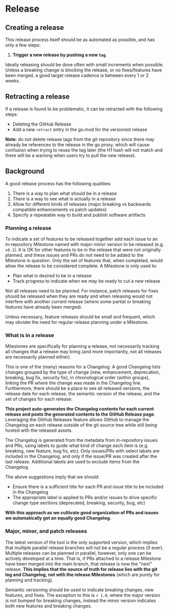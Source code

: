 # Release

## Creating a release

This release process itself should be as automated as possible, and has only a few steps:

1. **Trigger a new release by pushing a new `tag`**. 

Ideally releasing should be done often with small increments when possible. Unless a
breaking change is blocking the release, or no fixes/features have been merged, a good
target release cadence is between every 1 or 2 weeks.


## Retracting a release

If a release is found to be problematic, it can be retracted with the following steps:

- Deleting the GitHub Release
- Add a new `retract` entry in the go.mod for the versioned release

**Note**: do not delete release tags from the git repository since there may already be references to the release
in the go proxy, which will cause confusion when trying to reuse the tag later (the H1 hash will not match and there
will be a warning when users try to pull the new release).


## Background

A good release process has the following qualities:

1. There is a way to plan what should be in a release
1. There is a way to see what is actually in a release
1. Allow for different kinds of releases (major breaking vs backwards compatible enhancements vs patch updates)
1. Specify a repeatable way to build and publish software artifacts


### Planning a release

To indicate a set of features to be released together add each issue to an in-repository
Milestone named with major-minor version to be released (e.g. `v0.1`). It is OK for other
features to be in the release that were not originally planned, and these issues and PRs
do not need to be added to the Milestone in question. Only the set of features that, when
completed, would allow the release to be considered complete. A Milestone is only used to:

- Plan what is desired to be in a release
- Track progress to indicate when we may be ready to cut a new release

Not all releases need to be planned. For instance, patch releases for fixes should be
released when they are ready and when releasing would not interfere with another current
release (where some partial or breaking features have already been merged).

Unless necessary, feature releases should be small and frequent, which may obviate the
need for regular release planning under a Milestone.


### What is in a release

Milestones are specifically for planning a release, not necessarily tracking all changes
that a release may bring (and more importantly, not all releases are necessarily planned
either).

This is one of the (many) reasons for a Changelog. A good Changelog lists changes grouped
by the type of change (new, enhancement, deprecation, breaking, bug fix, security fix), in
chronological order (within groups), linking the PR where the change was made in the
Changelog line. Furthermore, there should be a place to see all released versions, the
release date for each release, the semantic version of the release, and the set of changes
for each release.

**This project auto-generates the Changelog contents for each current release and posts the
generated contents to the GitHub Release page**. Leveraging the GitHub Releases feature
allows GitHub to manage the Changelog on each release outside of the git source tree while
still being hosted with the released assets.

The Changelog is generated from the metadata from in-repository issues and PRs, using
labels to guide what kind of change each item is (e.g. breaking, new feature, bug fix,
etc). Only issues/PRs with select labels are included in the Changelog, and only if the
issue/PR was created after the last release. Additional labels are used to exclude items
from the Changelog.

The above suggestions imply that we should:

- Ensure there is a sufficient title for each PR and issue title to be included in the
  Changelog
- The appropriate label is applied to PRs and/or issues to drive specific change type
  sections (deprecated, breaking, security, bug, etc)

**With this approach as we cultivate good organization of PRs and issues we automatically
get an equally good Changelog.**


### Major, minor, and patch releases

The latest version of the tool is the only supported version, which implies that multiple
parallel release branches will not be a regular process (if ever). Multiple releases can
be planned in parallel, however, only one can be actively developed at a time. That is, if
PRs attached to a release Milestone have been merged into the main branch, that release is
now the "next" release. **This implies that the source of truth for release lies with the
git log and Changelog, not with the release Milestones** (which are purely for planning and
tracking).

Semantic versioning should be used to indicate breaking changes, new features, and fixes.
The exception to this is `< 1.0`, where the major version is not bumped for breaking changes,
instead the minor version indicates both new features and breaking changes.